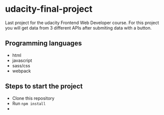 # udacity-final-project

Last project for the udacity Frontend Web Developer course.
For this project you will get data from 3 different APIs after submiting data with a button.

## Programming languages

- html
- javascript
- sass/css
- webpack

## Steps to start the project

- Clone this repository
- Run ``npm install``
- 
